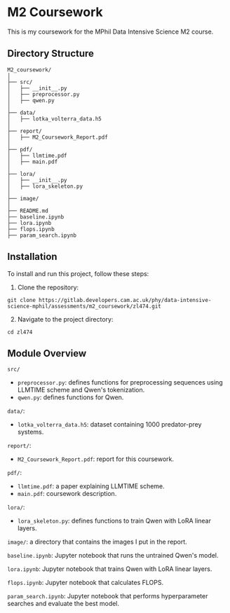 # M2 Coursework
This is my coursework for the MPhil Data Intensive Science M2 course. 

## Directory Structure
```
M2_coursework/
│ 
├── src/
│   ├── __init__.py
│   ├── preprocessor.py
│   ├── qwen.py
│
├── data/
│   ├── lotka_volterra_data.h5
│
├── report/
│   ├── M2_Coursework_Report.pdf
│
├── pdf/
│   ├── llmtime.pdf
│   ├── main.pdf
│
├── lora/
│   ├── __init__.py
│   ├── lora_skeleton.py
│
├── image/
│
├── README.md
├── baseline.ipynb
├── lora.ipynb
├── flops.ipynb
├── param_search.ipynb
```


## Installation
To install and run this project, follow these steps:

1. Clone the repository:
```
git clone https://gitlab.developers.cam.ac.uk/phy/data-intensive-science-mphil/assessments/m2_coursework/zl474.git
```

2. Navigate to the project directory:
```
cd zl474
```

## Module Overview
`src/`
- `preprocessor.py`: defines functions for preprocessing sequences using LLMTIME scheme and Qwen's tokenization.
- `qwen.py`: defines functions for Qwen.

`data/`: 
- `lotka_volterra_data.h5`: dataset containing 1000 predator-prey systems. 

`report/`:
- `M2_Coursework_Report.pdf`: report for this coursework.

`pdf/`:
- `llmtime.pdf`: a paper explaining LLMTIME scheme.
- `main.pdf`: coursework description.

`lora/`: 
- `lora_skeleton.py`: defines functions to train Qwen with LoRA linear layers.

`image/`: a directory that contains the images I put in the report.

`baseline.ipynb`: Jupyter notebook that runs the untrained Qwen's model.

`lora.ipynb`: Jupyter notebook that trains Qwen with LoRA linear layers.

`flops.ipynb`: Jupyter notebook that calculates FLOPS.

`param_search.ipynb`: Jupyter notebook that performs hyperparameter searches and evaluate the best model.

